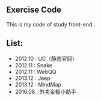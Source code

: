 ## Exercise Code
This is my code of study front-end .

## List:
* 2012.10 : UC（静态官网）
* 2012.11 : Snake
* 2012.11 : WebQQ
* 2013.12 : Jeep
* 2013.12 : MindMap
* 2016.08 : 外卖金额小助手


